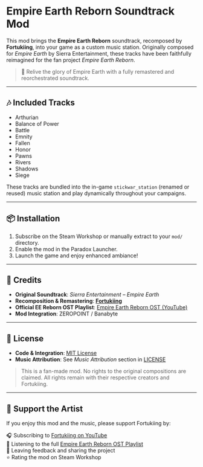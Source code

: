 # Empire Earth Reborn Soundtrack Mod

This mod brings the **Empire Earth Reborn** soundtrack, recomposed by **Fortukiing**, into your game as a custom music station. Originally composed for *Empire Earth* by Sierra Entertainment, these tracks have been faithfully reimagined for the fan project *Empire Earth Reborn*.

> 🎵 Relive the glory of Empire Earth with a fully remastered and reorchestrated soundtrack.

---

## 🎶 Included Tracks

- Arthurian  
- Balance of Power  
- Battle  
- Emnity  
- Fallen  
- Honor  
- Pawns  
- Rivers  
- Shadows  
- Siege

These tracks are bundled into the in-game `stickwar_station` (renamed or reused) music station and play dynamically throughout your campaigns.

---

## 📦 Installation

1. Subscribe on the Steam Workshop or manually extract to your `mod/` directory.
2. Enable the mod in the Paradox Launcher.
3. Launch the game and enjoy enhanced ambiance!

---

## 🎼 Credits

- **Original Soundtrack**: *Sierra Entertainment* – *Empire Earth*  
- **Recomposition & Remastering**: [**Fortukiing**](https://www.youtube.com/@Fortukiing)  
- **Official EE Reborn OST Playlist**: [Empire Earth Reborn OST (YouTube)](https://www.youtube.com/playlist?list=PLWTZ0tdiJb6xbyhzKMot82QRmLQRLjtG4)  
- **Mod Integration**: ZEROPOINT / Banabyte

---

## 📜 License

- **Code & Integration**: [MIT License](LICENSE)  
- **Music Attribution**: See *Music Attribution* section in [LICENSE](LICENSE)

> This is a fan-made mod. No rights to the original compositions are claimed. All rights remain with their respective creators and Fortukiing.

---

## 🙌 Support the Artist

If you enjoy this mod and the music, please support Fortukiing by:

🎧 Subscribing to [Fortukiing on YouTube](https://www.youtube.com/@Fortukiing)  
🎼 Listening to the full [Empire Earth Reborn OST Playlist](https://www.youtube.com/playlist?list=PLWTZ0tdiJb6xbyhzKMot82QRmLQRLjtG4)  
💬 Leaving feedback and sharing the project  
⭐ Rating the mod on Steam Workshop
